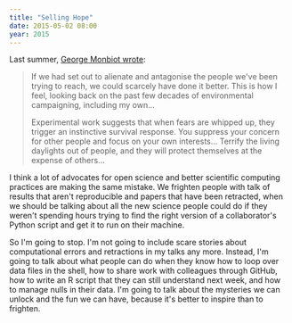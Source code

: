```yaml
---
title: "Selling Hope"
date: 2015-05-02 08:00
year: 2015
---
```

<p>
  Last summer,
  <a href="http://www.theguardian.com/commentisfree/2014/jun/16/saving-the-world-promise-not-fear-nature-environmentalism">George Monbiot wrote</a>:
</p>
<blockquote>
  <p>
    If we had set out to alienate and antagonise the people we've been trying to reach,
    we could scarcely have done it better.
    This is how I feel,
    looking back on the past few decades of environmental campaigning, including my own...
  </p>
  <p>
    Experimental work suggests that when fears are whipped up,
    they trigger an instinctive survival response.
    You suppress your concern for other people and focus on your own interests...
    Terrify the living daylights out of people, and they will protect themselves at the expense of others...
  </p>
</blockquote>
<p>
  I think a lot of advocates for open science and better scientific computing practices
  are making the same mistake.
  We frighten people with talk of results that aren't reproducible and papers that have been retracted,
  when we should be talking about all the new science people could do
  if they weren't spending hours trying to find the right version of a collaborator's Python script
  and get it to run on their machine.
</p>
<p>
  So I'm going to stop.
  I'm not going to include scare stories about computational errors and retractions in my talks any more.
  Instead,
  I'm going to talk about what people can do when they know
  how to loop over data files in the shell,
  how to share work with colleagues through GitHub,
  how to write an R script that they can still understand next week,
  and how to manage nulls in their data.
  I'm going to talk about the mysteries we can unlock and the fun we can have,
  because it's better to inspire than to frighten.
</p>
